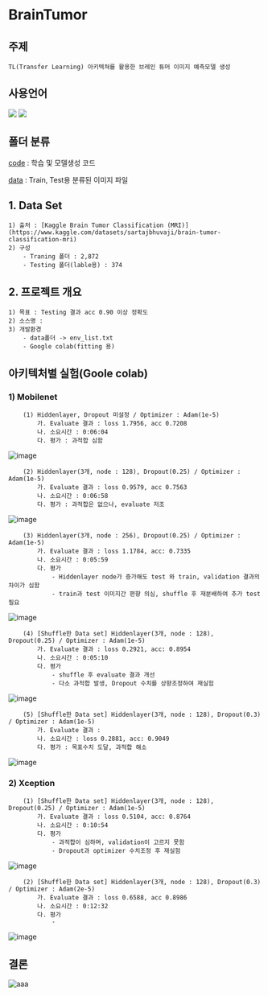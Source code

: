 # BrainTumor

## 주제 
    TL(Transfer Learning) 아키텍쳐를 활용한 브레인 튜머 이미지 예측모델 생성

## 사용언어
<a href="https://www.python.org/" target="_blank"><img src="https://img.shields.io/badge/Python-3776AB?style=flat&logo=python&logoColor=white"/></a>
<a href="https://jupyter.org/" target="_blank"><img src="https://img.shields.io/badge/Jupyter-F37626?style=flat&logo=jupyter&logoColor=white"/></a>

## 폴더 분류
[code](https://github.com/Decoyer-71/BrainTumor/tree/master/code) : 학습 및 모델생성 코드

[data](https://github.com/Decoyer-71/BrainTumor/tree/master/data) : Train, Test용 분류된 이미지 파일


## 1. Data Set
    1) 출처 : [Kaggle Brain Tumor Classification (MRI)](https://www.kaggle.com/datasets/sartajbhuvaji/brain-tumor-classification-mri)
    2) 구성
        - Traning 폴더 : 2,872
        - Testing 폴더(lable용) : 374

## 2. 프로젝트 개요
    1) 목표 : Testing 결과 acc 0.90 이상 정확도 
    2) 소스명 : 
    3) 개발환경 
        - data폴더 -> env_list.txt
        - Google colab(fitting 용)
        
## 아키텍처별 실험(Goole colab)
### 1) Mobilenet
        (1) Hiddenlayer, Dropout 미설정 / Optimizer : Adam(1e-5)
            가. Evaluate 결과 : loss 1.7956, acc 0.7208
            나. 소요시간 : 0:06:04
            다. 평가 : 과적합 심함
![image](https://github.com/Decoyer-71/BrainTumor/assets/127948197/f9d138c7-657f-400d-a340-5d00aaf5072c)

        (2) Hiddenlayer(3개, node : 128), Dropout(0.25) / Optimizer : Adam(1e-5)
            가. Evaluate 결과 : loss 0.9579, acc 0.7563
            나. 소요시간 : 0:06:58
            다. 평가 : 과적합은 없으나, evaluate 저조
![image](https://github.com/Decoyer-71/BrainTumor/assets/127948197/30aae419-c0b0-44c4-9e55-b6d7ac9644d7)

        (3) Hiddenlayer(3개, node : 256), Dropout(0.25) / Optimizer : Adam(1e-5)
            가. Evaluate 결과 : loss 1.1784, acc: 0.7335
            나. 소요시간 : 0:05:59
            다. 평가 
                - Hiddenlayer node가 증가해도 test 와 train, validation 결과의 차이가 심함
                - train과 test 이미지간 편향 의심, shuffle 후 재분배하여 추가 test필요
![image](https://github.com/Decoyer-71/BrainTumor/assets/127948197/4b664bf6-af9d-4763-b474-365b12760194)

        (4) [Shuffle한 Data set] Hiddenlayer(3개, node : 128), Dropout(0.25) / Optimizer : Adam(1e-5)
            가. Evaluate 결과 : loss 0.2921, acc: 0.8954
            나. 소요시간 : 0:05:10
            다. 평가 
                - shuffle 후 evaluate 결과 개선
                - 다소 과적합 발생, Dropout 수치를 상향조정하여 재실험       
![image](https://github.com/Decoyer-71/BrainTumor/assets/127948197/dc645b45-4e0e-4248-af71-3d0803acfb67)

        (5) [Shuffle한 Data set] Hiddenlayer(3개, node : 128), Dropout(0.3) / Optimizer : Adam(1e-5)
            가. Evaluate 결과 : 
            나. 소요시간 : loss 0.2881, acc: 0.9049
            다. 평가 : 목표수치 도달, 과적합 해소
![image](https://github.com/Decoyer-71/BrainTumor/assets/127948197/8cf95a18-87ee-46ba-98c9-f5dc397a9990)


### 2) Xception
        (1) [Shuffle한 Data set] Hiddenlayer(3개, node : 128), Dropout(0.25) / Optimizer : Adam(1e-5)
            가. Evaluate 결과 : loss 0.5104, acc: 0.8764
            나. 소요시간 : 0:10:54
            다. 평가 
                - 과적합이 심하며, validation이 고르지 못함
                - Dropout과 optimizer 수치조정 후 재실험
![image](https://github.com/Decoyer-71/BrainTumor/assets/127948197/ce9e773b-692b-4850-ac29-106a49a3deb9)

        (2) [Shuffle한 Data set] Hiddenlayer(3개, node : 128), Dropout(0.3) / Optimizer : Adam(2e-5)
            가. Evaluate 결과 : loss 0.6588, acc 0.8986
            나. 소요시간 : 0:12:32
            다. 평가 
                - 
![image](https://github.com/Decoyer-71/BrainTumor/assets/127948197/e88fe16e-fd93-4a8a-9854-fe04f9f5facb)


## 결론

![aaa]()


  
